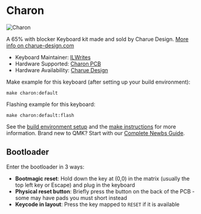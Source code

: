 # Charon

![Charon](https://i.imgur.com/fnQLZ2T.jpg)

A 65% with blocker Keyboard kit made and sold by Charue Design. [More info on charue-design.com](https://charue-design.com/)

* Keyboard Maintainer: [ILWrites](https://github.com/PiKeeb)
* Hardware Supported: [Charon PCB](https://charue-design.com/collections/charon/)
* Hardware Availability: [Charue Design](https://charue-design.com/)

Make example for this keyboard (after setting up your build environment):

    make charon:default

Flashing example for this keyboard:

    make charon:default:flash

See the [build environment setup](https://docs.qmk.fm/#/getting_started_build_tools) and the [make instructions](https://docs.qmk.fm/#/getting_started_make_guide) for more information. Brand new to QMK? Start with our [Complete Newbs Guide](https://docs.qmk.fm/#/newbs).

## Bootloader

Enter the bootloader in 3 ways:

* **Bootmagic reset**: Hold down the key at (0,0) in the matrix (usually the top left key or Escape) and plug in the keyboard
* **Physical reset button**: Briefly press the button on the back of the PCB - some may have pads you must short instead
* **Keycode in layout**: Press the key mapped to `RESET` if it is available
